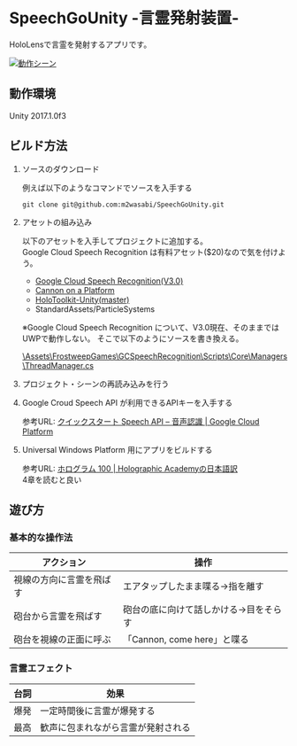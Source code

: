 # SpeechGoUnity -言霊発射装置-

HoloLensで言霊を発射するアプリです。

[![動作シーン](https://img.youtube.com/vi/CfBzbpxRcrA/0.jpg)](https://www.youtube.com/watch?v=CfBzbpxRcrA)

## 動作環境

Unity 2017.1.0f3

## ビルド方法

1. ソースのダウンロード

    例えば以下のようなコマンドでソースを入手する

    ```
    git clone git@github.com:m2wasabi/SpeechGoUnity.git
    ```

2. アセットの組み込み

    以下のアセットを入手してプロジェクトに追加する。  
    Google Cloud Speech Recognition は有料アセット($20)なので気を付けよう。  

    + [Google Cloud Speech Recognition(V3.0)](https://www.assetstore.unity3d.com/jp/#!/content/72625)
    + [Cannon on a Platform](https://www.assetstore.unity3d.com/jp/#!/content/57534)
    + [HoloToolkit-Unity(master)](https://github.com/Microsoft/HoloToolkit-Unity)
    + StandardAssets/ParticleSystems

    ※Google Cloud Speech Recognition について、V3.0現在、そのままではUWPで動作しない。
    そこで以下のようにソースを書き換える。

    [\Assets\FrostweepGames\GCSpeechRecognition\Scripts\Core\Managers\ThreadManager.cs](https://gist.github.com/m2wasabi/aa1227bf26dc5dca3a2112228b05c8b0)

3. プロジェクト・シーンの再読み込みを行う

4. Google Croud Speech API が利用できるAPIキーを入手する

    参考URL: [クイックスタート Speech API – 音声認識 | Google Cloud Platform](https://cloud.google.com/speech/docs/getting-started?hl=ja)

5. Universal Windows Platform 用にアプリをビルドする

    参考URL: [ホログラム 100 | Holographic Academyの日本語訳](https://github.com/HoloMagicians/HolographicAcademyJP/blob/master/Academy/holograms_100.md)  
    4章を読むと良い

## 遊び方

### 基本的な操作法

|アクション|操作|
|---|---|
|視線の方向に言霊を飛ばす|エアタップしたまま喋る→指を離す|
|砲台から言霊を飛ばす|砲台の底に向けて話しかける→目をそらす|
|砲台を視線の正面に呼ぶ|「Cannon, come here」と喋る|

### 言霊エフェクト

|台詞|効果|
|---|---|
|爆発|一定時間後に言霊が爆発する|
|最高|歓声に包まれながら言霊が発射される|
